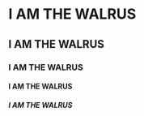 # I AM THE WALRUS
## I AM THE WALRUS
### I AM THE WALRUS
#### I AM THE WALRUS
##### I AM THE WALRUS
